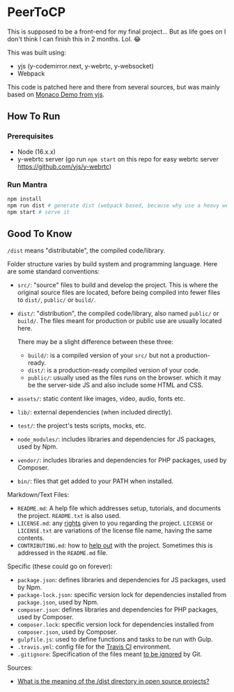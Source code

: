 # PeerToCP

This is supposed to be a front-end for my final project... But as life goes on I don't think I can finish this in 2 months. Lol. :joy:

This was built using:

- yjs (y-codemirror.next, y-webrtc, y-websocket)
- Webpack

This code is patched here and there from several sources, but was mainly based on [Monaco Demo from yjs](https://github.com/yjs/yjs-demos/tree/main/monaco).

## How To Run

### Prerequisites

- Node (16.x.x)
- y-webrtc server (go run `npm start` on this repo for easy webrtc server https://github.com/yjs/y-webrtc)

### Run Mantra

```bash
npm install
npm run dist # generate dist (webpack based, because why use a heavy webserver lol)
npm start # serve it
```

## Good To Know

`/dist` means "distributable", the compiled code/library.

Folder structure varies by build system and programming language. Here are some standard conventions:

- `src/`: "source" files to build and develop the project. This is where the original source files are located, before being compiled into fewer files to `dist/`, `public/` or `build/`.

- `dist/`: "distribution", the compiled code/library, also named `public/` or `build/`. The files meant for production or public use are usually located here.

  There may be a slight difference between these three:

  - `build/`: is a compiled version of your `src/` but not a production-ready.
  - `dist/`: is a production-ready compiled version of your code.
  - `public/`: usually used as the files runs on the browser. which it may be the server-side JS and also include some HTML and CSS.

- `assets/`: static content like images, video, audio, fonts etc.

- `lib/`: external dependencies (when included directly).

- `test/`: the project's tests scripts, mocks, etc.

- `node_modules/`: includes libraries and dependencies for JS packages, used by Npm.

- `vendor/`: includes libraries and dependencies for PHP packages, used by Composer.

- `bin/`: files that get added to your PATH when installed.

Markdown/Text Files:

- `README.md`: A help file which addresses setup, tutorials, and documents the project. `README.txt` is also used.
- `LICENSE.md`: any [rights](https://choosealicense.com/no-permission/) given to you regarding the project. `LICENSE` or `LICENSE.txt` are variations of the license file name, having the same contents.
- `CONTRIBUTING.md`: how to [help out](https://github.com/blog/1184-contributing-guidelines) with the project. Sometimes this is addressed in the `README.md` file.

Specific (these could go on forever):

- `package.json`: defines libraries and dependencies for JS packages, used by Npm.
- `package-lock.json`: specific version lock for dependencies installed from `package.json`, used by Npm.
- `composer.json`: defines libraries and dependencies for PHP packages, used by Composer.
- `composer.lock`: specific version lock for dependencies installed from `composer.json`, used by Composer.
- `gulpfile.js`: used to define functions and tasks to be run with Gulp.
- `.travis.yml`: config file for the [Travis CI](https://travis-ci.com/) environment.
- `.gitignore`: Specification of the files meant [to be ignored](https://help.github.com/articles/ignoring-files/) by Git.

Sources:

- [What is the meaning of the /dist directory in open source projects?](https://stackoverflow.com/questions/22842691/what-is-the-meaning-of-the-dist-directory-in-open-source-projects)